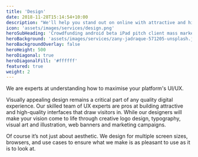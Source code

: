 ```yaml
---
title: 'Design'
date: 2018-11-28T15:14:54+10:00
description: "We'll help you stand out on online with attractive and high-quality interfaces"
icon: 'assets/images/services/design.png'
heroSubHeading: 'Crowdfunding android beta iPad pitch client mass market interaction design.'
heroBackground: 'assets/images/services/zany-jadraque-571205-unsplash.jpg'
heroBackgroundOverlay: false
heroHeight: 500
heroDiagonal: true
heroDiagonalFill: '#ffffff'
featured: true
weight: 2
---
```


We are experts at understanding how to maximise your platform's UI/UX.

Visually appealing design remains a critical part of any quality digital experience. Our skilled team of UX experts are pros at building attractive and high-quality interfaces that draw visitors in.
While our designers will make  your vision come to life through creative logo design, typography, visual art and illustration, web banners and marketing campaigns.

Of course it’s not just about aesthetic. We design for multiple screen sizes, browsers, and use cases to ensure what we make is as pleasant to use as it is to look at.

